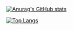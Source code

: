 [![Anurag's GitHub stats](https://github-readme-stats.vercel.app/api?username=SimoneCheng&show_icons=true&count_private=true)](https://github.com/anuraghazra/github-readme-stats)

[![Top Langs](https://github-readme-stats.vercel.app/api/top-langs/?username=SimoneCheng&layout=compact)](https://github.com/anuraghazra/github-readme-stats)
